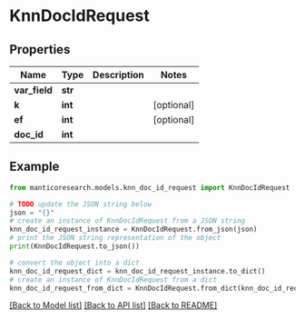 # KnnDocIdRequest


## Properties

Name | Type | Description | Notes
------------ | ------------- | ------------- | -------------
**var_field** | **str** |  | 
**k** | **int** |  | [optional] 
**ef** | **int** |  | [optional] 
**doc_id** | **int** |  | 

## Example

```python
from manticoresearch.models.knn_doc_id_request import KnnDocIdRequest

# TODO update the JSON string below
json = "{}"
# create an instance of KnnDocIdRequest from a JSON string
knn_doc_id_request_instance = KnnDocIdRequest.from_json(json)
# print the JSON string representation of the object
print(KnnDocIdRequest.to_json())

# convert the object into a dict
knn_doc_id_request_dict = knn_doc_id_request_instance.to_dict()
# create an instance of KnnDocIdRequest from a dict
knn_doc_id_request_from_dict = KnnDocIdRequest.from_dict(knn_doc_id_request_dict)
```
[[Back to Model list]](../README.md#documentation-for-models) [[Back to API list]](../README.md#documentation-for-api-endpoints) [[Back to README]](../README.md)


